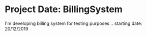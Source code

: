 # Project Date: BillingSystem
I'm developing billing system for testing purposes ..
starting date: 20/12/2019

